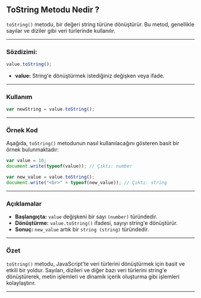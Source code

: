 ## ToString Metodu Nedir ?

`toString()` metodu, bir değeri string türüne dönüştürür. Bu metod, genellikle sayılar ve diziler gibi veri türlerinde kullanılır.

---

### Sözdizimi:

```Javascript
value.toString();

```

- **value:** String'e dönüştürmek istediğiniz değişken veya ifade.

---

### Kullanım

```Javascript
var newString = value.toString();

```

---

### Örnek Kod

Aşağıda, `toString()` metodunun nasıl kullanılacağını gösteren basit bir örnek bulunmaktadır:

```Javascript
var value = 10;
document.write(typeof(value)); // Çıktı: number

var new_value = value.toString();
document.write("<br>" + typeof(new_value)); // Çıktı: string

```

---

### Açıklamalar

- **Başlangıçta:** `value` değişkeni bir sayı `(number)` türündedir.
- **Dönüştürme:** `value.toString()` ifadesi, sayıyı string'e dönüştürür.
- **Sonuç:** `new_value` artık bir `string (string)` türündedir.

---

### Özet

`toString()` metodu, JavaScript'te veri türlerini dönüştürmek için basit ve etkili bir yoldur. Sayıları, dizileri ve diğer bazı veri türlerini string'e dönüştürerek, metin işlemleri ve dinamik içerik oluşturma gibi işlemleri kolaylaştırır.

---

